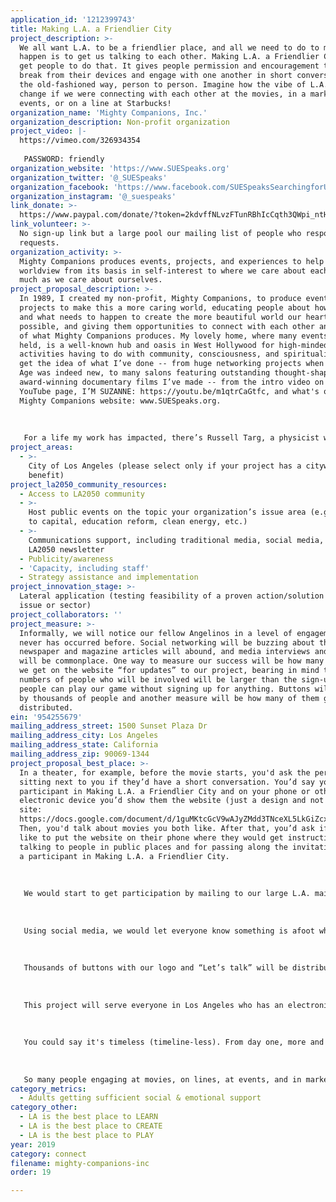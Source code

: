 ```yaml
---
application_id: '1212399743'
title: Making L.A. a Friendlier City
project_description: >-
  We all want L.A. to be a friendlier place, and all we need to do to make that
  happen is to get us talking to each other. Making L.A. a Friendlier City will
  get people to do that. It gives people permission and encouragement to take a
  break from their devices and engage with one another in short conversations
  the old-fashioned way, person to person. Imagine how the vibe of L.A. could
  change if we were connecting with each other at the movies, in a market, at
  events, or on a line at Starbucks!
organization_name: 'Mighty Companions, Inc.'
organization_description: Non-profit organization
project_video: |-
  https://vimeo.com/326934354
   
   PASSWORD: friendly
organization_website: 'https://www.SUESpeaks.org'
organization_twitter: '@_SUESpeaks'
organization_facebook: 'https://www.facebook.com/SUESpeaksSearchingforUnityinEverything/'
organization_instagram: '@_suespeaks'
link_donate: >-
  https://www.paypal.com/donate/?token=2kdvffNLvzFTunRBhIcCqth3QWpi_ntHE9_mi8gV-Y3ham8JYfWn_BPvLLy1agF7JAnlg0&country.x=US&locale.x=US
link_volunteer: >-
  No sign-up link but a large pool our mailing list of people who respond to
  requests.
organization_activity: >-
  Mighty Companions produces events, projects, and experiences to help shift our
  worldview from its basis in self-interest to where we care about each other as
  much as we care about ourselves.
project_proposal_description: >-
  In 1989, I created my non-profit, Mighty Companions, to produce events and
  projects to make this a more caring world, educating people about how to think
  and what needs to happen to create the more beautiful world our hearts know is
  possible, and giving them opportunities to connect with each other and be part
  of what Mighty Companions produces. My lovely home, where many events are
  held, is a well-known hub and oasis in West Hollywood for high-minded
  activities having to do with community, consciousness, and spirituality. You’d
  get the idea of what I’ve done -- from huge networking projects when the New
  Age was indeed new, to many salons featuring outstanding thought-shapers, to
  award-winning documentary films I’ve made -- from the intro video on my
  YouTube page, I’M SUZANNE: https://youtu.be/m1qtrCaGtfc, and what's on my
  Mighty Companions website: www.SUESpeaks.org.
   
   
   
   For a life my work has impacted, there’s Russell Targ, a physicist who was a pioneer in the development of the laser and a co-founder of a Stanford Research Institute (SRI) investigation of psychic abilities in the 1970s and 1980s. I gave Russell a slot in the TEDx West Hollywood program I produced, and his talk, “The Reality of ESP: A Physicist’s Proof of Psychic Abilities,” has well over three million views: http://tinyurl.com/y5yn6d6r. Russell just finished making a documentary, “Third Eye Spies,” about that SRI program, and thanks to the popularity of his TED talk he got an outstanding distribution deal for it so that it will be seen by millions of people. The TED program was called Brother Can You Spare a Paradigm, or Making the Quantum Leap, and was all about opening people’s minds to a bigger reality than in our current worldview that’s narrowly based on self-interest. I expect, on seeing this film, that people will be helped to see that we are interconnected as one humanity where caring about each other would be as important as caring about ourselves.
project_areas:
  - >-
    City of Los Angeles (please select only if your project has a citywide
    benefit)
project_la2050_community_resources:
  - Access to LA2050 community
  - >-
    Host public events on the topic your organization’s issue area (e.g. access
    to capital, education reform, clean energy, etc.) 
  - >-
    Communications support, including traditional media, social media, and
    LA2050 newsletter
  - Publicity/awareness
  - 'Capacity, including staff'
  - Strategy assistance and implementation
project_innovation_stage: >-
  Lateral application (testing feasibility of a proven action/solution to a new
  issue or sector)
project_collaborators: ''
project_measure: >-
  Informally, we will notice our fellow Angelinos in a level of engagement that
  never has occurred before. Social networking will be buzzing about that,
  newspaper and magazine articles will abound, and media interviews and stories
  will be commonplace. One way to measure our success will be how many sign-ups
  we get on the website “for updates” to our project, bearing in mind that the
  numbers of people who will be involved will be larger than the sign-ups since
  people can play our game without signing up for anything. Buttons will be worn
  by thousands of people and another measure will be how many of them get
  distributed.
ein: '954255679'
mailing_address_street: 1500 Sunset Plaza Dr
mailing_address_city: Los Angeles
mailing_address_state: California
mailing_address_zip: 90069-1344
project_proposal_best_place: >-
  In a theater, for example, before the movie starts, you'd ask the person
  sitting next to you if they’d have a short conversation. You’d say you’re a
  participant in Making L.A. a Friendlier City and on your phone or other
  electronic device you’d show them the website (just a design and not a working
  site:
  https://docs.google.com/document/d/1guMKtcGcV9wAJyZMdd3TNceXL5LkGiZcxya7fHHJ72M/edit?usp=sharing).
  Then, you'd talk about movies you both like. After that, you’d ask if they’d
  like to put the website on their phone where they would get instructions for
  talking to people in public places and for passing along the invitation to be
  a participant in Making L.A. a Friendlier City.
   
   
   
   We would start to get participation by mailing to our large L.A. mailing list, collected from years of salon events where people have been very personally involved and feel like they are on our team. We would send them the website and the instructions for what to do to talk to strangers, and hundreds of people would get the ball rolling. As the website says, “In a movie theater talk about the best movie you’ve seen lately, in a market name a product you love that you buy there, etc. Invite the person to tell you what their favorites are. If you're not in a place where the subject matter would be obvious, tell the person something of a non-sexual nature that you're attracted to about them and be open to what they might say or not say back.”
   
   
   
   Using social media, we would let everyone know something is afoot where maybe for the first time in L.A. a stranger may be smiling and saying hello. We would popularize it as the hip thing to do and some people would enroll from seeing the website, without being approached, and others, when they are approached, would recognize the game being played.
   
   
   
   Thousands of buttons with our logo and “Let’s talk” will be distributed at events and at retail locations. The button-wearer would plug people into Making L.A. a Friendlier City. We’d solicit businesses like Starbucks for partnering/sponsorship to distribute buttons in all their stores.
   
   
   
   This project will serve everyone in Los Angeles who has an electronic device and can read English.
   
   
   
   You could say it's timeless (timeline-less). From day one, more and more participants would enroll others. Once it gets going, we would create other ways of Making L.A. a Friendlier City, like live “Meet Each Other” events and even a contest for suggestions of more ways to accomplish our wonderful purpose of making L.A. friendlier.
   
   
   
   So many people engaging at movies, on lines, at events, and in markets would create such a friendly vibe that talking to each other, independent of this project, would become a natural thing to do.
category_metrics:
  - Adults getting sufficient social & emotional support
category_other:
  - LA is the best place to LEARN
  - LA is the best place to CREATE
  - LA is the best place to PLAY
year: 2019
category: connect
filename: mighty-companions-inc
order: 19

---
```

